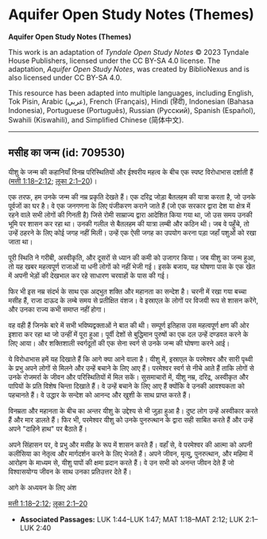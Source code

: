 # Aquifer Open Study Notes (Themes)

**Aquifer Open Study Notes (Themes)**

This work is an adaptation of *Tyndale Open Study Notes* © 2023 Tyndale House Publishers, licensed under the CC BY\-SA 4\.0 license. The adaptation, *Aquifer Open Study Notes*, was created by BiblioNexus and is also licensed under CC BY\-SA 4\.0\.

This resource has been adapted into multiple languages, including English, Tok Pisin, Arabic (عربي), French (Français), Hindi (हिंदी), Indonesian (Bahasa Indonesia), Portuguese (Português), Russian (Русский), Spanish (Español), Swahili (Kiswahili), and Simplified Chinese (简体中文).



--------------------------------

## मसीह का जन्म (id: 709530)

यीशु के जन्म की कहानियाँ विनम्र परिस्थितियों और ईश्वरीय महत्व के बीच एक स्पष्ट विरोधाभास दर्शाती हैं ([मत्ती 1:18–2:12](https://ref.ly/Matt1:18-Matt2:12); [लूका 2:1–20](https://ref.ly/Luke1:44-Luke1:47))।

एक तरफ, हम उनके जन्म की नम्र प्रकृति देखते हैं। एक दरिद्र जोड़ा बैतलहम की यात्रा करता है, जो उनके पूर्वजों का घर है। वे एक जनगणना के लिए पंजीकरण कराने जाते हैं (जो एक सरकार द्वारा देश या क्षेत्र में रहने वाले सभी लोगों की गिनती है) जिसे रोमी साम्राज्य द्वारा आदेशित किया गया था, जो उस समय उनकी भूमि पर शासन कर रहा था। उनकी गलील से बैतलहम की यात्रा लम्बी और कठिन थी। जब वे पहुँचे, तो उन्हें ठहरने के लिए कोई जगह नहीं मिली। उन्हें एक ऐसी जगह का उपयोग करना पड़ा जहाँ पशुओं को रखा जाता था।

पूरी स्थिति ने गरीबी, अस्वीकृति, और दूसरों से ध्यान की कमी को उजागर किया। जब यीशु का जन्म हुआ, तो यह खबर महत्वपूर्ण राजाओं या धनी लोगों को नहीं भेजी गई। इसके बजाय, यह घोषणा पास के एक खेत में अपनी भेड़ों की देखभाल कर रहे साधारण चरवाहों के पास की गई।

फिर भी इस नम्र संदर्भ के साथ एक अद्भुत शक्ति और महानता का सन्देश है। चरनी में रखा गया बच्चा मसीह हैं, राजा दाऊद के लम्बे समय से प्रतीक्षित वंशज। वे इस्राएल के लोगों पर विजयी रूप से शासन करेंगे, और उनका राज्य कभी समाप्त नहीं होगा।

वह वही हैं जिनके बारे में सभी भविष्यद्वक्ताओं ने बात की थी। सम्पूर्ण इतिहास उस महत्वपूर्ण क्षण की ओर इशारा कर रहा था जो उन्हीं में पूरा हुआ। पूर्वी देशों से बुद्धिमान पुरुषों का एक दल उन्हें दण्डवत करने के लिए आया। और शक्तिशाली स्वर्गदूतों की एक सेना स्वर्ग से उनके जन्म की घोषणा करने आई।

ये विरोधाभास हमें यह दिखाते हैं कि आगे क्या आने वाला है। यीशु में, इस्राएल के परमेश्वर और सारी पृथ्वी के प्रभु अपने लोगों से मिलने और उन्हें बचाने के लिए आए हैं। परमेश्वर स्वर्ग से नीचे आते हैं ताकि लोगों से उनके रोजमर्रा के जीवन और परिस्थितियों में मिल सकें। सुसमाचारों में, यीशु नम्र, दरिद्र, अस्वीकृत और पापियों के प्रति विशेष चिन्ता दिखाते हैं। वे उन्हें बचाने के लिए आए हैं क्योंकि वे उनकी आवश्यकता को पहचानते हैं। वे उद्धार के सन्देश को आनन्द और खुशी के साथ प्राप्त करते हैं।

विनम्रता और महानता के बीच का अन्तर यीशु के उद्देश्य से भी जुड़ा हुआ है। दुष्ट लोग उन्हें अस्वीकार करते हैं और मार डालते हैं। फिर भी, परमेश्वर यीशु को उनके पुनरुत्थान के द्वारा सही साबित करते हैं और उन्हें अपने "दाहिने हाथ" पर बैठाते हैं।

अपने सिंहासन पर, वे प्रभु और मसीह के रूप में शासन करते हैं। वहाँ से, वे परमेश्वर की आत्मा को अपनी कलीसिया का नेतृत्व और मार्गदर्शन करने के लिए भेजते हैं। अपने जीवन, मृत्यु, पुनरुत्थान, और महिमा में आरोहण के माध्यम से, यीशु पापों की क्षमा प्रदान करते हैं। वे उन सभी को अनन्त जीवन देते हैं जो विश्वासयोग्य जीवन के साथ उनका प्रतिउत्तर देते हैं।

आगे के अध्ययन के लिए अंश

[मत्ती 1:18–2:12](https://ref.ly/Matt1:18-Matt2:12); [लूका 2:1–20](https://ref.ly/Luke2:1-Luke2:40)

* **Associated Passages:** LUK 1:44–LUK 1:47; MAT 1:18–MAT 2:12; LUK 2:1–LUK 2:40

